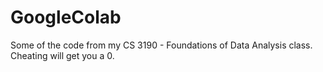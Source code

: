 # GoogleColab

Some of the code from my CS 3190 - Foundations of Data Analysis class. Cheating will get you a 0.
